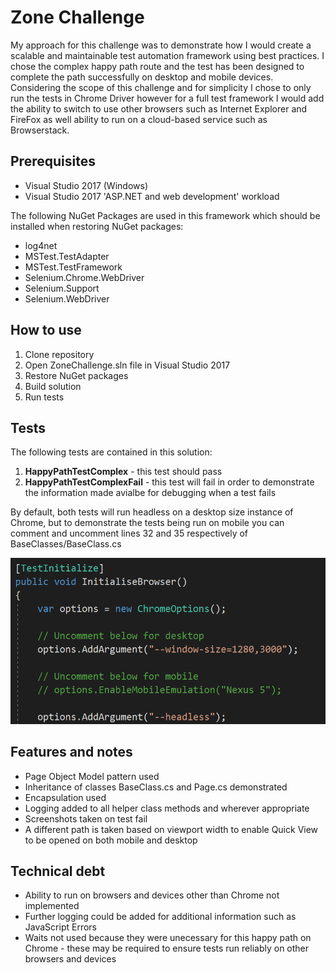 # Zone Challenge
My approach for this challenge was to demonstrate how I would create a scalable and maintainable test automation framework using best practices. I chose the complex happy path route and the test has been designed to complete the path successfully on desktop and mobile devices. Considering the scope of this challenge and for simplicity I chose to only run the tests in Chrome Driver however for a full test framework I would add the ability to switch to use other browsers such as Internet Explorer and FireFox as well ability to run on a cloud-based service such as Browserstack.

## Prerequisites
- Visual Studio 2017 (Windows)
- Visual Studio 2017 'ASP.NET and web development' workload

The following NuGet Packages are used in this framework which should be installed when restoring NuGet packages:
- log4net
- MSTest.TestAdapter
- MSTest.TestFramework
- Selenium.Chrome.WebDriver
- Selenium.Support
- Selenium.WebDriver

## How to use
1. Clone repository
2. Open ZoneChallenge.sln file in Visual Studio 2017
3. Restore NuGet packages
4. Build solution
5. Run tests

## Tests
The following tests are contained in this solution:
1. **HappyPathTestComplex** - this test should pass
2. **HappyPathTestComplexFail** - this test will fail in order to demonstrate the information made avialbe for debugging when a test fails

By default, both tests will run headless on a desktop size instance of Chrome, but to demonstrate the tests being run on mobile you can comment and uncomment lines 32 and 35 respectively of BaseClasses/BaseClass.cs

![Test configuration](img/testConfig.png?raw=true "Test configuration")

## Features and notes
- Page Object Model pattern used
- Inheritance of classes BaseClass.cs and Page.cs demonstrated
- Encapsulation used
- Logging added to all helper class methods and wherever appropriate
- Screenshots taken on test fail
- A different path is taken based on viewport width to enable Quick View to be opened on both mobile and desktop

## Technical debt
- Ability to run on browsers and devices other than Chrome not implemented
- Further logging could be added for additional information such as JavaScript Errors
- Waits not used because they were unecessary for this happy path on Chrome - these may be required to ensure tests run reliably on other browsers and devices
